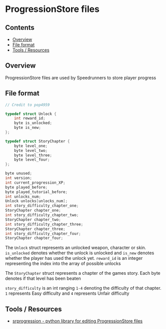
# ProgressionStore files

## Contents

- [Overview](#overview)
- [File format](#file-format)
- [Tools / Resources](#tools--resources)

## Overview

ProgressionStore files are used by Speedrunners to store player progress

## File format

```c
// Credit to pop4959

typedef struct Unlock {
    int reward_id;
    byte is_unlocked;
    byte is_new;
};

typedef struct StoryChapter {
    byte level_one;
    byte level_two;
    byte level_three;
    byte level_four;
};

byte unused;
int version;
int current_progression_XP;
byte played_before;
byte played_tutorial_before;
int unlocks_num;
Unlock unlocks[unlocks_num];
int story_difficulty_chapter_one;
StoryChapter chapter_one;
int story_difficulty_chapter_two;
StoryChapter chapter_two;
int story_difficulty_chapter_three;
StoryChapter chapter_three;
int story_difficulty_chapter_four;
StoryChapter chapter_four;
```

The `Unlock` struct represents an unlocked weapon, character or skin. `is_unlocked` denotes whether the unlock is unlocked and `is_new` denotes whether the player has used the unlock yet. `reward_id` is an integer representing the index into the array of possible unlocks 

The `StoryChapter` struct represents a chapter of the games story. Each byte denotes if that level has been beaten

`story_difficulty` is an int ranging `1-4` denoting the difficulty of that chapter. `1` represents Easy difficulty and `4` represents Unfair difficulty

## Tools / Resources

- [srprogression - python library for editing ProgressionStore files](https://github.com/commentsr/srprogression)
